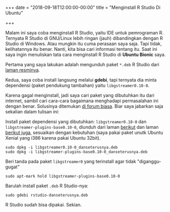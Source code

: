 +++
date = "2018-09-18T12:00:00-00:00"
title = "Menginstall R Studio Di Ubuntu"

+++

Malam ini saya coba menginstall R Studio, yaitu IDE untuk pemrograman R. Ternyata R Studio di GNU/Linux lebih ringan (jauh) dibandingkan dengan R Studio di Windows. Atau mungkin itu cuma perasaan saya saja. Tapi tidak, kelihatannya itu benar. Nanti, kita bisa cari informasi tentang itu. Saat ini saya ingin menuliskan tata cara menginstall R Studio di **Ubuntu Bionic** saya.

Pertama yang saya lakukan adalah mengunduh paket `*.deb` R Studio dari [laman resminya](https://www.rstudio.com/products/rstudio/download/).

Kedua, saya coba install langsung melalui **gdebi**, tapi ternyata dia minta dependensi (paket pendukung tambahan) yaitu `libgstreamer0.10-0`.

Karena gagal menginstall, jadi saya cari paket yang dibutuhkan itu dari internet, sambil cari cara-cara bagaimana menghadapi permasalahan ini dengan benar. Solusinya ditemukan [di forum biasa](http://stackoverflow.com/questions/40413323/ddg#40938717). Biar saya jabarkan saja sekalian dalam tulisan ini:

Install paket dependensi yang dibutuhkan: `libgstreamer0.10-0` dan `libgstreamer-plugins-base0.10-0`, diunduh dari laman [berikut](https://pkgs.org/download/libgstreamer0.10-0) dan laman [berikut juga](https://pkgs.org/download/libgstreamer-plugins-base0.10-0), sesuaikan dengan kebutuhan (saya pakai paket unutk Ubuntu Xenial yang i386 karena pakai Ubuntu 32bit).

```cd Downloads
sudo dpkg -i libgstreamer0.10-0_danseterusnya.deb
sudo dpkg -i libgstreamer-plugins-base0.10-0_danseterusnya.deb
```

Beri tanda pada paket `libgstreamer0` yang terinstall agar tidak "diganggu-gugat"

```sudo apt-mark hold libgstreamer0.10-0
sudo apt-mark hold libgstreamer-plugins-base0.10-0
```

Barulah install paket `.deb` R Studio-nya:

```sudo gdebi rstudio-danseterusnya.deb```

R Studio sudah bisa dipakai. Sekian.
